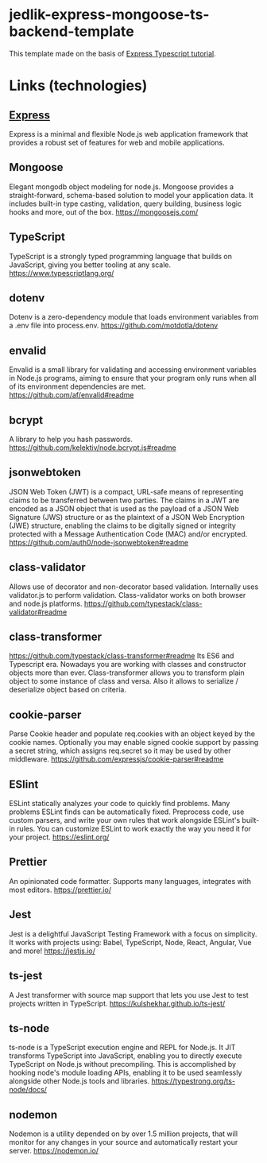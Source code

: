 # jedlik-express-mongoose-ts-backend-template

This template made on the basis of [Express Typescript tutorial](https://wanago.io/courses/typescript-express-tutorial/).

# Links (technologies)

## [Express](https://expressjs.com/)
Express is a minimal and flexible Node.js web application framework that provides a robust set of features for web and mobile applications.

## Mongoose
Elegant mongodb object modeling for node.js. Mongoose provides a straight-forward, schema-based solution to model your application data. It includes built-in type casting, validation, query building, business logic hooks and more, out of the box.
https://mongoosejs.com/

## TypeScript
TypeScript is a strongly typed programming language that builds on JavaScript, giving you better tooling at any scale.
https://www.typescriptlang.org/

## dotenv
Dotenv is a zero-dependency module that loads environment variables from a .env file into process.env.
https://github.com/motdotla/dotenv

## envalid
Envalid is a small library for validating and accessing environment variables in Node.js programs, aiming to
ensure that your program only runs when all of its environment dependencies are met.
https://github.com/af/envalid#readme

## bcrypt
A library to help you hash passwords.
https://github.com/kelektiv/node.bcrypt.js#readme

## jsonwebtoken
JSON Web Token (JWT) is a compact, URL-safe means of representing claims to be transferred between two parties. The claims in a JWT are encoded as a JSON object that is used as the payload of a JSON Web Signature (JWS) structure or as the plaintext of a JSON Web Encryption (JWE) structure, enabling the claims to be digitally signed or integrity protected with a Message Authentication Code
(MAC) and/or encrypted.
https://github.com/auth0/node-jsonwebtoken#readme

## class-validator
Allows use of decorator and non-decorator based validation. Internally uses validator.js to perform validation. Class-validator works on both browser and node.js platforms.
https://github.com/typestack/class-validator#readme

## class-transformer
https://github.com/typestack/class-transformer#readme
Its ES6 and Typescript era. Nowadays you are working with classes and constructor objects more than ever. Class-transformer allows you to transform plain object to some instance of class and versa. Also it allows to serialize / deserialize object based on criteria.

## cookie-parser
Parse Cookie header and populate req.cookies with an object keyed by the cookie names. Optionally you may enable signed cookie support by passing a secret string, which assigns req.secret so it may be used by other middleware.
https://github.com/expressjs/cookie-parser#readme

## ESlint
ESLint statically analyzes your code to quickly find problems. Many problems ESLint finds can be automatically fixed. Preprocess code, use custom parsers, and write your own rules that work alongside ESLint's built-in rules. You can customize ESLint to work exactly the way you need it for your project.
https://eslint.org/

## Prettier
An opinionated code formatter. Supports many languages, integrates with most editors.
https://prettier.io/

## Jest
Jest is a delightful JavaScript Testing Framework with a focus on simplicity. It works with projects using: Babel, TypeScript, Node, React, Angular, Vue and more!
https://jestjs.io/

## ts-jest
A Jest transformer with source map support that lets you use Jest to test projects written in TypeScript.
https://kulshekhar.github.io/ts-jest/

## ts-node
ts-node is a TypeScript execution engine and REPL for Node.js.
It JIT transforms TypeScript into JavaScript, enabling you to directly execute TypeScript on Node.js without precompiling. This is accomplished by hooking node's module loading APIs, enabling it to be used seamlessly alongside other Node.js tools and libraries.
https://typestrong.org/ts-node/docs/

## nodemon
Nodemon is a utility depended on by over 1.5 million projects, that will monitor for any changes in your source and automatically restart your server.
https://nodemon.io/